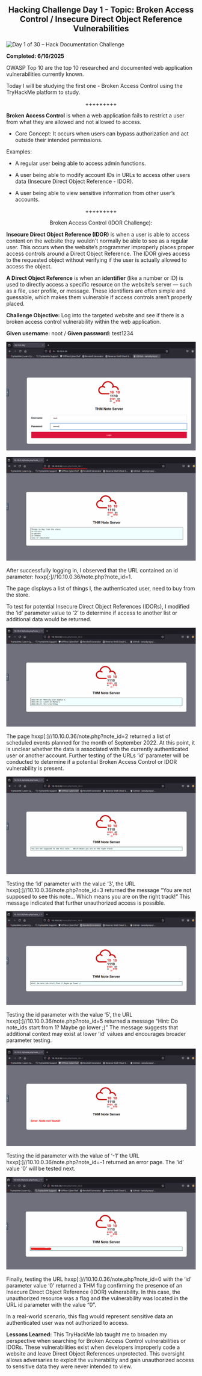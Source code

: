 **<p align="center">Hacking Challenge Day 1 - Topic: Broken Access Control / Insecure Direct Object Reference Vulnerabilities</p>**
---
![Day 1 of 30 – Hack Documentation Challenge](https://img.shields.io/badge/Day%201%20of%2030-Hack%20Documentation%20Challenge-crimson?style=for-the-badge&logo=tryhackme)

**Completed: 6/16/2025**

OWASP Top 10 are the top 10 researched and documented web application vulnerabilities currently known.

Today I will be studying the first one - Broken Access Control using the TryHackMe platform to study.

<p align="center">+++++++++</p>

**Broken Access Control** is when a web application fails to restrict a user from what they are allowed and not allowed to access.

- Core Concept: It occurs when users can bypass authorization and act outside their intended permissions.

Examples:
- A regular user being able to access admin functions.

- A user being able to modify account IDs in URLs to access other users data (Insecure Direct Object Reference - IDOR).

- A user being able to view sensitive information from other user’s accounts.

<p align="center">+++++++++</p>

<p align="center">Broken Access Control (IDOR Challenge):</p>

**Insecure Direct Object Reference (IDOR)** is when a user is able to access content on the website they wouldn't normally be able to see as a regular user. This occurs when the website’s programmer improperly places proper access controls around a Direct Object Reference. The IDOR gives access to the requested object without verifying if the user is actually allowed to access the object.

**A Direct Object Reference** is when an **identifier** (like a number or ID) is used to directly access a specific resource on the website’s server — such as a file, user profile, or message. These identifiers are often simple and guessable, which makes them vulnerable if access controls aren’t properly placed.

**Challenge Objective:** Log into the targeted website and see if there is a broken access control vulnerability within the web application.

**Given username:** noot / **Given password:** test1234

![Alt text](https://github.com/chaiexe/TryHackMe-Write-ups/blob/main/Broken%20Access%20Control%20Write-Up/Images/Screenshot%201.png)

![Alt text](https://github.com/chaiexe/TryHackMe-Write-ups/blob/main/Broken%20Access%20Control%20Write-Up/Images/Screenshot%202.png)

After successfully logging in, I observed that the URL contained an id parameter: hxxp[:]//10.10.0.36/note.php?note_id=1.

The page displays a list of things I, the authenticated user, need to buy from the store. 

To test for potential Insecure Direct Object References (IDORs), I modified the ‘id’ parameter value to ‘2’ to determine if access to another list or additional data would be returned.

![Alt text](https://github.com/chaiexe/TryHackMe-Write-ups/blob/main/Broken%20Access%20Control%20Write-Up/Images/Screenshot%203.png)

The page hxxp[:]//10.10.0.36/note.php?note_id=2 returned  a list of scheduled events planned for the month of September 2022. At this point, it is unclear whether the data is associated with the currently authenticated user or another account. Further testing of the URLs ‘id’ parameter will be conducted to determine if a potential Broken Access Control or IDOR vulnerability is present.

![Alt text](https://github.com/chaiexe/TryHackMe-Write-ups/blob/main/Broken%20Access%20Control%20Write-Up/Images/Screenshot%204.png)

Testing the ‘id’ parameter with the value ‘3’, the URL hxxp[:]//10.10.0.36/note.php?note_id=3 returned the message  “You are not supposed to see this note... Which means you are on the right track!” This message indicated that further unauthorized access is possible.

![Alt text](https://github.com/chaiexe/TryHackMe-Write-ups/blob/main/Broken%20Access%20Control%20Write-Up/Images/Screenshot%205.png)

Testing the id parameter with the value ‘5’, the URL hxxp[:]//10.10.0.36/note.php?note_id=5 returned a message “Hint: Do note_ids start from 1? Maybe go lower ;)” The message suggests that additional context may exist at lower ‘id’  values and encourages broader parameter testing.

![Alt text](https://github.com/chaiexe/TryHackMe-Write-ups/blob/main/Broken%20Access%20Control%20Write-Up/Images/Screenshot%206.png)

Testing the id parameter with the value of ‘-1’ the URL hxxp[:]//10.10.0.36/note.php?note_id=-1 returned an error page. The ‘id’ value ‘0’ will be tested next.

![Alt text](https://github.com/chaiexe/TryHackMe-Write-ups/blob/main/Broken%20Access%20Control%20Write-Up/Images/Screenshot%207.png)

Finally, testing the URL hxxp[:]//10.10.0.36/note.php?note_id=0 with the ‘id’ parameter value ‘0’ returned a THM flag confirming the presence of an Insecure Direct Object Reference (IDOR) vulnerability. In this case, the unauthorized resource was a flag and the vulnerability was located in the URL id parameter with the value “0”.

In a real-world scenario, this flag would represent sensitive data an authenticated user was not authorized to access.

**Lessons Learned:**
This TryHackMe lab taught me to broaden my perspective when searching for Broken Access Control vulnerabilities or IDORs. These vulnerabilities exist when developers improperly code a website and leave Direct Object References unprotected. This oversight allows adversaries to exploit the vulnerability and gain unauthorized access to sensitive data they were never intended to view.
